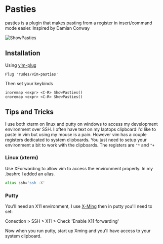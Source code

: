 # Pasties

pasties is a plugin that makes pasting from a register in insert/command mode easier.
Inspired by Damian Conway

![ShowPasties](https://bytebucket.org/rudes/vim-pasties/raw/4cac0f7a8d1f4eac5e7a7dc19daad7cbfabf5a71/doc/showpasties.gif)

## Installation

Using [vim-plug](https://github.com/junegunn/vim-plug)
```vim
Plug 'rudes/vim-pasties'
```
Then set your keybinds
```vim
inoremap <expr> <C-R> ShowPasties()
cnoremap <expr> <C-R> ShowPasties()
```

## Tips and Tricks

I use both xterm on linux and putty on windows to access my development environment over SSH.
I often have text on my laptops clipboard I'd like to paste in vim but using my mouse is a pain.
However vim has a couple registers dedicated to system clipboards.
You just need to setup your environment a bit to work with the clipboards.
The registers are `"*` and `"+`

### Linux (xterm)

Use XForwarding to allow vim to access the environment properly.
In my .bashrc I added an alias.
```bash
alias ssh='ssh -X'
```
### Putty

You'll need an X11 environment, I use [X-Ming](https://sourceforge.net/projects/xming/)
then in putty you'll need to set:

Conection > SSH > X11 > Check 'Enable X11 forwarding'

Now when you run putty, start up Xming and you'll have access to your system clipboard.
